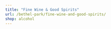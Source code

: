 ```yaml
---
title: "Fine Wine & Good Spirits"
url: /bethel-park/fine-wine-and-good-spirits/
shop: alcohol
---
```

